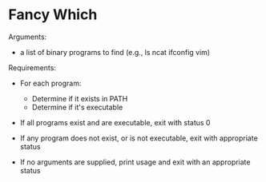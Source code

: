 Fancy Which
===========
Arguments:
 - a list of binary programs to find (e.g., ls ncat ifconfig vim)

Requirements:
 - For each program:
    - Determine if it exists in PATH
    - Determine if it's executable

 - If all programs exist and are executable, exit with status 0
 - If any program does not exist, or is not executable, exit with appropriate status
 - If no arguments are supplied, print usage and exit with an appropriate status
